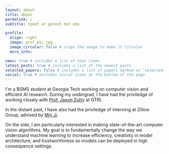 ```yaml
---
layout: about
title: about
permalink: /
subtitle: tpeat at gatech dot edu

profile:
  align: right
  image: prof_pic.jpg
  image_circular: false # crops the image to make it circular
  more_info:

news: true # includes a list of news items
latest_posts: true # includes a list of the newest posts
selected_papers: false # includes a list of papers marked as "selected={true}"
social: true # includes social icons at the bottom of the page
---
```


I'm a BSMS student at Georgia Tech working on computer vision and efficient AI research. During my undergrad, I have had the priviledge of working closely with [Prof. Jason Zutty](https://scholar.google.com/citations?user=4pvykF8AAAAJ&hl=en) at GTRI.

In the distant past, I have also had the priviledge of interning at Zillow Group, advised by [Min Ji](). 

On the side, I am particularly interested in making state-of-the-art computer vision algorithms. My goal is to fundamentally change the way we understand machine learning to increase efficiency, creativity in model architecture, and trustworthiness so models can be deployed in high consequence settings.
